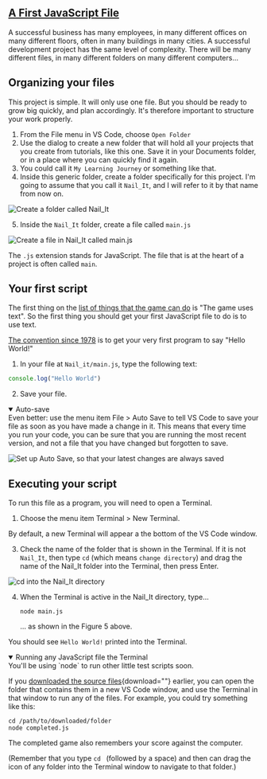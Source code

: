 <!-- A First JavaScript File -->
<section
  id="a-first-javascript-file"
  aria-labelledby="a-first-javascript-file"
  data-item="A First JavaScript File"
>
  <h2><a href="#a-first-javascript-file">A First JavaScript File</a></h2>
  
A successful business has many employees, in many different offices on many different floors, often in many buildings in many cities. A successful development project has the same level of complexity. There will be many different files, in many different folders on many different computers...

## Organizing your files

This project is simple. It will only use one file. But you should be ready to grow big quickly, and plan accordingly. It's therefore important to structure your work properly.

1. From the File menu in VS Code, choose `Open Folder`
2. Use the dialog to create a new folder that will hold all your projects that you create from tutorials, like this one. Save it in your Documents folder, or in a place where you can quickly find it again.
3. You could call it `My Learning Journey` or something like that.
4. Inside this generic folder, create a folder specifically for this project. I'm going to assume that you call it `Nail_It`, and I will refer to it by that name from now on.

![Create a folder called Nail_It](images/09NewFolder.webp)

5. Inside the `Nail_It` folder, create a file called `main.js`

![Create a file in Nail_It called main.js](images/10NewFile.webp)

The `.js` extension stands for JavaScript. The file that is at the heart of a project is often called `main`.

## Your first script

The first thing on the [list of things that the game can do](#what-needs-to-be-done) is "The game uses text". So the first thing you should get your first JavaScript file to do is to use text.

[The convention since 1978](https://en.wikipedia.org/wiki/%22Hello,_World!%22_program) is to get your very first program to say "Hello World!"

1. In your file at `Nail_it/main.js`, type the following text:

```javascript
console.log("Hello World")
```

2. Save your file.

<details class="tip" open>
<summary>Auto-save</summary>
Even better: use the menu item File > Auto Save to tell VS Code to save your file as soon as you have made a change in it. This means that every time you run your code, you can be sure that you are running the most recent version, and not a file that you have changed but forgotten to save.

![Set up Auto Save, so that your latest changes are always saved](images/05AutoSave.webp)

</details>

## Executing your script
To run this file as a program, you will need to open a Terminal.

1. Choose the menu item Terminal > New Terminal.

By default, a new Terminal will appear a the bottom of the VS Code window.

3. Check the name of the folder that is shown in the Terminal. If it is not `Nail_It`, then type `cd` (which means `change directory`) and drag the name of the Nail_It folder into the Terminal, then press Enter.

![`cd` into the Nail_It directory](images/08cdToNailit.webp)

4. When the Terminal is active in the Nail_It directory, type...

   ```tex-w
   node main.js
   ```
   ... as shown in the Figure 5 above.
   
You should see `Hello World!` printed into the Terminal.

<details class="tip" open>
<summary>Running any JavaScript file the Terminal</summary>
You'll be using `node` to run other little test scripts soon.

If you [downloaded the source files](https://github.com/MERNCraft/Nail-It/scripts.zip){download=""} earlier, you can open the folder that contains them in a new VS Code window, and use the Terminal in that window to run any of the files. For example, you could try something like this:

```tex-w
cd /path/to/downloaded/folder
node completed.js
```

The completed game also remembers your score against the computer.

(Remember that you type `cd ` (followed by a space) and then can drag the icon of any folder into the Terminal window to navigate to that folder.)

</details>

</section>